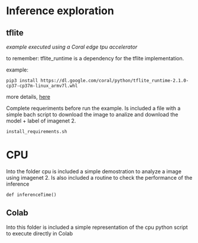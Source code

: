 # Inference exploration
## tflite
*example executed using a Coral edge tpu accelerator*

to remember: tflite_runtime is a dependency for the tflite implementation.

example:

`pip3 install https://dl.google.com/coral/python/tflite_runtime-2.1.0-cp37-cp37m-linux_armv7l.whl`

more details, [here](https://www.tensorflow.org/lite/guide/python)

Complete requeriments before run the example. Is included a file with a simple bach script to download 
the image to analize and download the model + label of imagenet 2.
 
`install_requirements.sh`

# CPU
Into the folder cpu is included a simple demostration to analyze a image using imagenet 2.
Is also included a routine to check the performance of the inference

`def inferenceTime()`

## Colab 
Into this folder is included a simple representation of the cpu python script to execute directly in Colab
